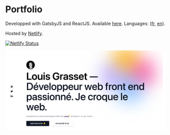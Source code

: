 # Portfolio
Developped with GatsbyJS and ReactJS.
Available [here](louisgrasset.fr). Languages: ([fr](https://louisgrasset.fr/fr), [en](https://louisgrasset.fr/en)).

Hosted by [Netlify](https://netlify.com).

[![Netlify Status](https://api.netlify.com/api/v1/badges/818ee7d3-9bd7-4fc2-abac-951106b2ff03/deploy-status)](https://app.netlify.com/sites/www-louisgrasset-fr/deploys)

![Preview](/static/tw-preview.png)
